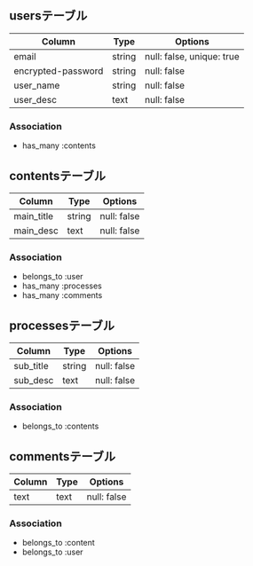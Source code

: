 ## usersテーブル

| Column             | Type   | Options                   |
| ------------------ | ------ | ------------------------- |
| email              | string | null: false, unique: true |
| encrypted-password | string | null: false               |
| user_name          | string | null: false               |
| user_desc          | text   | null: false               |

### Association

- has_many :contents



## contentsテーブル

| Column     | Type   | Options     |
| ---------- | ------ | ----------- |
| main_title | string | null: false |
| main_desc  | text   | null: false |

### Association

- belongs_to :user
- has_many :processes
- has_many :comments



## processesテーブル

| Column    | Type   | Options     |
| --------- | ------ | ----------- |
| sub_title | string | null: false |
| sub_desc  | text   | null: false |

### Association

- belongs_to :contents



## commentsテーブル

| Column | Type | Options     |
| ------ | ---- | ----------- | 
| text   | text | null: false |

### Association

- belongs_to :content
- belongs_to :user